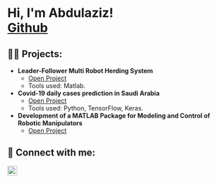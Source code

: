 <h1>Hi, I'm Abdulaziz! <br/><a href="https://github.com/Abdulaziz1414">Github</a>

<h2>👨‍💻 Projects:</h2>

- <b>Leader-Follower Multi Robot Herding System </b>
  - [Open Project](https://github.com/Abdulaziz1414/Leader-Follower)
  - Tools used: Matlab.
- <b>Covid-19 daily cases prediction in Saudi Arabia</b>
  - [Open Project](https://github.com/Abdulaziz1414/dailyCases)
  - Tools used: Python, TensorFlow, Keras.
- <b>Development of a MATLAB Package for Modeling and Control of Robotic Manipulators</b>
  - [Open Project](https://github.com/Abdulaziz1414/RobotToolbox)

<h2> 🤳 Connect with me:</h2>

[<img align="left" alt="JoshMadakor | LinkedIn" width="22px" src="https://cdn.jsdelivr.net/npm/simple-icons@v3/icons/linkedin.svg" />][linkedin]

[linkedin]: https://www.linkedin.com/in/abdulaziz-a-5b43b5b7/
